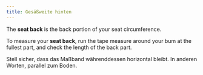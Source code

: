```yaml
---
title: Gesäßweite hinten
---
```


The **seat back** is the back portion of your seat circumference.

To measure your **seat back**, run the tape measure around your bum at the fullest part, and check the length of the back part.

Stell sicher, dass das Maßband währenddessen horizontal bleibt. In anderen Worten, parallel zum Boden.

